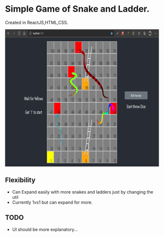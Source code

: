 # Simple Game of Snake and Ladder.
Created in ReactJS,HTML,CSS.

<p align="center">
<img src="./src/img/Snakeandladder.png" alt="alt text" width="850px" height="450px">
</p>

## Flexibility
- Can Expand easily with more snakes and ladders just by changing the util
- Currently 1vs1 but can expand for more.
## TODO
- UI should be more explanatory...
